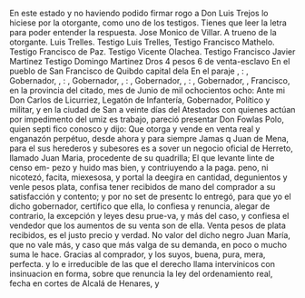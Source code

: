 En este estado y no haviendo podido firmar rogo a Don Luis Trejos lo hiciese por la otorgante, como uno de los testigos.
Tienes que leer la letra para poder entender la respuesta.
Jose Monico de Villar.
A trueno de la otorgante.
Luis Trelles.
Testigo Luis Trelles,
Testigo Francisco Mathelo.
Testigo Francisco de Paz.
Testigo Vicente Olachea.
Testigo Francisco Javier Martinez
Testigo Domingo Martinez
Dros 4 pesos 6 de
venta-esclavo
En el pueblo de San Francisco de Quibdo capital dela
En el paraje , : , Gobernador, , : , Gobernador, , : , Gobernador, , : , Gobernador, , Francisco, en la provincia del citado, mes de Junio de mil ochocientos ocho: Ante mi Don Carlos de Licurriez, Legatón de Infantería, Gobernador, Político y militar, y en la ciudad de San a veinte días del
Atestados con quienes actúan por impedimento del umiz es
trabajo, pareció presentar Don Fowlas Polo, quien septi
fico conosco y dijo: Que otorga y vende en venta real y
enganazón perpétuo, desde ahora y para siempre Jamas q
Juan de Mena, para el sus herederos y subesores es a sover un negocio oficial de Herreto, llamado Juan Maria, procedente de su quadrilla; El que levante linte de censo em- pezo y huido mas bien, y contriuyendo a la paga.
peno, ni nicotezó, facita, miexesosa, y portal la deegira en cantidad, degunientos y venle pesos plata, confisa tener recibidos de mano del comprador a su satisfacción y contento; y por no set de presentc lo entregó, para que yo
el dicho gobernador, certifico que ella, lo confiesa y renuncia, alegar de contrario, la excepción y leyes desu prue-va, y más del caso, y confiesa el vendedor que los aumentos de su venta son de ella.
Venta pesos de plata recibidos, es el justo precio y verdad. No valor del dicho negro Juan María, que no vale más, y caso que más valga de su demanda, en poco o mucho suma le hace. Gracias al comprador, y los suyos, buena, pura, mera, perfecta.
y
lo e irreducible de las que el derecho llama intervinicos con
insinuacion en forma, sobre que renuncia la ley del ordenamiento
real, fecha en cortes de Alcalá de Henares, y